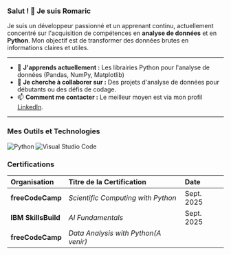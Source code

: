 ### Salut ! 👋 Je suis Romaric

Je suis un développeur passionné et un apprenant continu, actuellement concentré sur l'acquisition de compétences en **analyse de données** et en **Python**. Mon objectif est de transformer des données brutes en informations claires et utiles.

---

- 🌱 **J'apprends actuellement :** Les librairies Python pour l'analyse de données (Pandas, NumPy, Matplotlib)
- 👯 **Je cherche à collaborer sur :** Des projets d'analyse de données pour débutants ou des défis de codage.
- 📫 **Comment me contacter :** Le meilleur moyen est via mon profil [LinkedIn](https://www.linkedin.com/in/e-romaric-dedjinou-2012b6288/).

---

### Mes Outils et Technologies

![Python](https://img.shields.io/badge/python-3670A0?style=for-the-badge&logo=python&logoColor=ffdd54)
![Visual Studio Code](https://img.shields.io/badge/VSCode-0078D4?style=for-the-badge&logo=visual%20studio%20code&logoColor=white)

### Certifications

| Organisation | Titre de la Certification | Date |
| :--- | :--- | :--- |
| **freeCodeCamp** | *Scientific Computing with Python* | Sept. 2025 |
| **IBM SkillsBuild** | *AI Fundamentals* | Sept. 2025 |
| **freeCodeCamp** | *Data Analysis with Python(A venir)*| |

